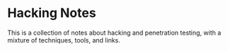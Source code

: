 # Hacking Notes
This is a collection of notes about hacking and penetration testing, with a mixture of techniques, tools, and links.
